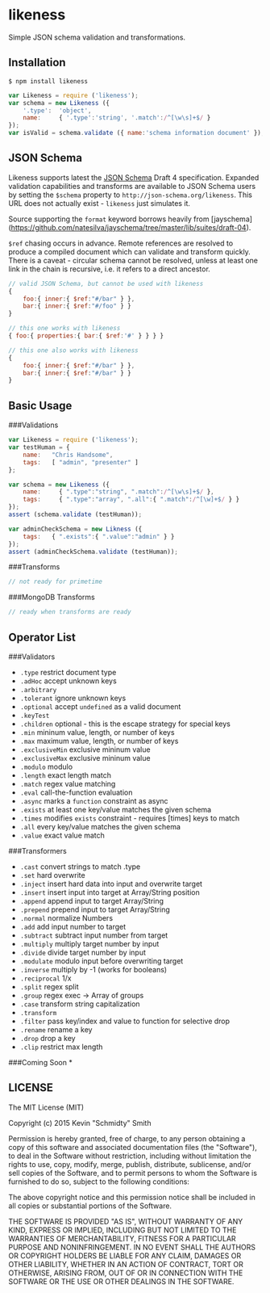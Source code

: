likeness
========

Simple JSON schema validation and transformations.


Installation
------------
```shell
$ npm install likeness
```
```javascript
var Likeness = require ('likeness');
var schema = new Likeness ({
    '.type':  'object',
    name:     { '.type':'string', '.match':/^[\w\s]+$/ }
});
var isValid = schema.validate ({ name:'schema information document' });
```


JSON Schema
-----------
Likeness supports latest the [JSON Schema](http://json-schema.org/documentation.html) Draft 4
specification. Expanded validation capabilities and transforms are available to JSON Schema users
by setting the `$schema` property to `http://json-schema.org/likeness`. This URL does not actually
exist - `likeness` just simulates it.

Source supporting the `format` keyword borrows heavily from [jayschema]
(https://github.com/natesilva/jayschema/tree/master/lib/suites/draft-04).

`$ref` chasing occurs in advance. Remote references are resolved to produce a compiled document
which can validate and transform quickly. There is a caveat - circular schema cannot be resolved,
unless at least one link in the chain is recursive, i.e. it refers to a direct ancestor.
```javascript
// valid JSON Schema, but cannot be used with likeness
{
    foo:{ inner:{ $ref:"#/bar" } },
    bar:{ inner:{ $ref:"#/foo" } }
}

// this one works with likeness
{ foo:{ properties:{ bar:{ $ref:'#' } } } }

// this one also works with likeness
{
    foo:{ inner:{ $ref:"#/bar" } },
    bar:{ inner:{ $ref:"#/bar" } }
}
```


Basic Usage
-----------
###Validations
```javascript
var Likeness = require ('likeness');
var testHuman = {
    name:   "Chris Handsome",
    tags:   [ "admin", "presenter" ]
};

var schema = new Likeness ({
    name:     { ".type":"string", ".match":/^[\w\s]+$/ },
    tags:     { ".type":"array", ".all":{ ".match":/^[\w]+$/ } }
});
assert (schema.validate (testHuman));

var adminCheckSchema = new Likness ({
    tags:   { ".exists":{ ".value":"admin" } }
});
assert (adminCheckSchema.validate (testHuman));
```

###Transforms
```javascript
// not ready for primetime
```

###MongoDB Transforms
```javascript
// ready when transforms are ready
```


Operator List
-------------
###Validators
 * `.type`          restrict document type
 * `.adHoc`         accept unknown keys
 * `.arbitrary`
 * `.tolerant`      ignore unknown keys
 * `.optional`      accept `undefined` as a valid document
 * `.keyTest`
 * `.children`      optional - this is the escape strategy for special keys
 * `.min`           mininum value, length, or number of keys
 * `.max`           maximum value, length, or number of keys
 * `.exclusiveMin`  exclusive mininum value
 * `.exclusiveMax`  exclusive mininum value
 * `.modulo`        modulo
 * `.length`        exact length match
 * `.match`         regex value matching
 * `.eval`          call-the-function evaluation
 * `.async`         marks a `function` constraint as async
 * `.exists`        at least one key/value matches the given schema
 * `.times`         modifies `exists` constraint - requires [times] keys to match
 * `.all`           every key/value matches the given schema
 * `.value`         exact value match

###Transformers
 * `.cast`          convert strings to match .type
 * `.set`           hard overwrite
 * `.inject`        insert hard data into input and overwrite target
 * `.insert`        insert input into target at Array/String position
 * `.append`        append input to target Array/String
 * `.prepend`       prepend input to target Array/String
 * `.normal`        normalize Numbers
 * `.add`           add input number to target
 * `.subtract`      subtract input number from target
 * `.multiply`      multiply target number by input
 * `.divide`        divide target number by input
 * `.modulate`      modulo input before overwriting target
 * `.inverse`       multiply by -1 (works for booleans)
 * `.reciprocal`    1/x
 * `.split`         regex split
 * `.group`         regex exec -> Array of groups
 * `.case`          transform string capitalization
 * `.transform`
 * `.filter`        pass key/index and value to function for selective drop
 * `.rename`        rename a key
 * `.drop`          drop a key
 * `.clip`          restrict max length

###Coming Soon
 *

LICENSE
-------
The MIT License (MIT)

Copyright (c) 2015 Kevin "Schmidty" Smith

Permission is hereby granted, free of charge, to any person obtaining a copy
of this software and associated documentation files (the "Software"), to deal
in the Software without restriction, including without limitation the rights
to use, copy, modify, merge, publish, distribute, sublicense, and/or sell
copies of the Software, and to permit persons to whom the Software is
furnished to do so, subject to the following conditions:

The above copyright notice and this permission notice shall be included in all
copies or substantial portions of the Software.

THE SOFTWARE IS PROVIDED "AS IS", WITHOUT WARRANTY OF ANY KIND, EXPRESS OR
IMPLIED, INCLUDING BUT NOT LIMITED TO THE WARRANTIES OF MERCHANTABILITY,
FITNESS FOR A PARTICULAR PURPOSE AND NONINFRINGEMENT. IN NO EVENT SHALL THE
AUTHORS OR COPYRIGHT HOLDERS BE LIABLE FOR ANY CLAIM, DAMAGES OR OTHER
LIABILITY, WHETHER IN AN ACTION OF CONTRACT, TORT OR OTHERWISE, ARISING FROM,
OUT OF OR IN CONNECTION WITH THE SOFTWARE OR THE USE OR OTHER DEALINGS IN THE
SOFTWARE.

